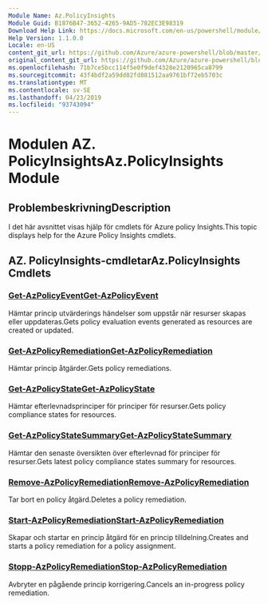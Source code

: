 ```yaml
---
Module Name: Az.PolicyInsights
Module Guid: B1876B47-3652-4265-9AD5-782EC3E98319
Download Help Link: https://docs.microsoft.com/en-us/powershell/module/az.policyinsights
Help Version: 1.1.0.0
Locale: en-US
content_git_url: https://github.com/Azure/azure-powershell/blob/master/src/PolicyInsights/PolicyInsights/help/Az.PolicyInsights.md
original_content_git_url: https://github.com/Azure/azure-powershell/blob/master/src/PolicyInsights/PolicyInsights/help/Az.PolicyInsights.md
ms.openlocfilehash: 71b7ce5bcc114f5e0f9def4328e2120965ca8799
ms.sourcegitcommit: 43f4bdf2a59dd82fd881512aa9761bf72eb5703c
ms.translationtype: MT
ms.contentlocale: sv-SE
ms.lasthandoff: 04/23/2019
ms.locfileid: "93743094"
---
```

# <span data-ttu-id="c4fcc-101">Modulen AZ. PolicyInsights</span><span class="sxs-lookup"><span data-stu-id="c4fcc-101">Az.PolicyInsights Module</span></span>
## <span data-ttu-id="c4fcc-102">Problembeskrivning</span><span class="sxs-lookup"><span data-stu-id="c4fcc-102">Description</span></span>
<span data-ttu-id="c4fcc-103">I det här avsnittet visas hjälp för cmdlets för Azure policy Insights.</span><span class="sxs-lookup"><span data-stu-id="c4fcc-103">This topic displays help for the Azure Policy Insights cmdlets.</span></span>

## <span data-ttu-id="c4fcc-104">AZ. PolicyInsights-cmdletar</span><span class="sxs-lookup"><span data-stu-id="c4fcc-104">Az.PolicyInsights Cmdlets</span></span>
### [<span data-ttu-id="c4fcc-105">Get-AzPolicyEvent</span><span class="sxs-lookup"><span data-stu-id="c4fcc-105">Get-AzPolicyEvent</span></span>](Get-AzPolicyEvent.md)
<span data-ttu-id="c4fcc-106">Hämtar princip utvärderings händelser som uppstår när resurser skapas eller uppdateras.</span><span class="sxs-lookup"><span data-stu-id="c4fcc-106">Gets policy evaluation events generated as resources are created or updated.</span></span>

### [<span data-ttu-id="c4fcc-107">Get-AzPolicyRemediation</span><span class="sxs-lookup"><span data-stu-id="c4fcc-107">Get-AzPolicyRemediation</span></span>](Get-AzPolicyRemediation.md)
<span data-ttu-id="c4fcc-108">Hämtar princip åtgärder.</span><span class="sxs-lookup"><span data-stu-id="c4fcc-108">Gets policy remediations.</span></span>

### [<span data-ttu-id="c4fcc-109">Get-AzPolicyState</span><span class="sxs-lookup"><span data-stu-id="c4fcc-109">Get-AzPolicyState</span></span>](Get-AzPolicyState.md)
<span data-ttu-id="c4fcc-110">Hämtar efterlevnadsprinciper för principer för resurser.</span><span class="sxs-lookup"><span data-stu-id="c4fcc-110">Gets policy compliance states for resources.</span></span>

### [<span data-ttu-id="c4fcc-111">Get-AzPolicyStateSummary</span><span class="sxs-lookup"><span data-stu-id="c4fcc-111">Get-AzPolicyStateSummary</span></span>](Get-AzPolicyStateSummary.md)
<span data-ttu-id="c4fcc-112">Hämtar den senaste översikten över efterlevnad för principer för resurser.</span><span class="sxs-lookup"><span data-stu-id="c4fcc-112">Gets latest policy compliance states summary for resources.</span></span>

### [<span data-ttu-id="c4fcc-113">Remove-AzPolicyRemediation</span><span class="sxs-lookup"><span data-stu-id="c4fcc-113">Remove-AzPolicyRemediation</span></span>](Remove-AzPolicyRemediation.md)
<span data-ttu-id="c4fcc-114">Tar bort en policy åtgärd.</span><span class="sxs-lookup"><span data-stu-id="c4fcc-114">Deletes a policy remediation.</span></span>

### [<span data-ttu-id="c4fcc-115">Start-AzPolicyRemediation</span><span class="sxs-lookup"><span data-stu-id="c4fcc-115">Start-AzPolicyRemediation</span></span>](Start-AzPolicyRemediation.md)
<span data-ttu-id="c4fcc-116">Skapar och startar en princip åtgärd för en princip tilldelning.</span><span class="sxs-lookup"><span data-stu-id="c4fcc-116">Creates and starts a policy remediation for a policy assignment.</span></span>

### [<span data-ttu-id="c4fcc-117">Stopp-AzPolicyRemediation</span><span class="sxs-lookup"><span data-stu-id="c4fcc-117">Stop-AzPolicyRemediation</span></span>](Stop-AzPolicyRemediation.md)
<span data-ttu-id="c4fcc-118">Avbryter en pågående princip korrigering.</span><span class="sxs-lookup"><span data-stu-id="c4fcc-118">Cancels an in-progress policy remediation.</span></span>

